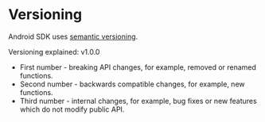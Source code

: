 # Versioning

Android SDK uses [semantic versioning](https://semver.org/).

Versioning explained:
v1.0.0

- First number - breaking API changes, for example, removed or renamed functions.
- Second number - backwards compatible changes, for example, new functions.
- Third number - internal changes, for example, bug fixes or new features which do not modify public API.